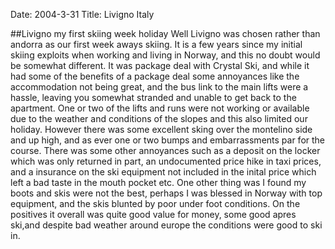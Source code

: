 Date: 2004-3-31
Title: Livigno Italy

##Livigno my first skiing week holiday
Well Livigno was chosen rather than andorra as our first week aways skiing. It is a few years since my initial skiing exploits when working and living in Norway, and this no doubt would be somewhat different.
It was package deal with Crystal Ski, and while it had some of the benefits of a package deal some annoyances like the accommodation not being great, and the bus link to the main lifts were a hassle, leaving you somewhat stranded and unable to get back to the apartment.
One or two of the lifts and runs were not working or available due to the weather and conditions of the slopes and this also limited our holiday. However there was some excellent sking over the montelino side and up high, and as ever one or two bumps and embarrassments par for the course.
There was some other annoyances such as a deposit on the locker which was only returned in part, an undocumented price hike in taxi prices, and a insurance on the ski equipment not included in the inital price which left a bad taste in the mouth pocket etc. One other thing was I found my boots and skis were not the best, perhaps I was blessed in Norway with top equipment, and the skis blunted by poor under foot conditions.
On the positives it overall was quite good value for money, some good apres ski,and despite bad weather around europe the conditions were good to ski in.
